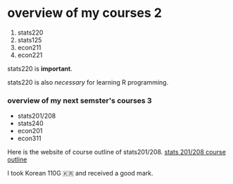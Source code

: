 # overview of my courses 2 

1. stats220
2. stats125
3. econ211
4. econ221

stats220 is __important__.

stats220 is also _necessary_ for learning R programming.

### overview of my next semster's courses 3

- stats201/208
- stats240
- econ201
- econ311

Here is the website of course outline of stats201/208.
[stats 201/208 course outline](https://courseoutline.auckland.ac.nz/dco/course/STATS/201/1215)

I took Korean 110G 🇰🇷 and received a good mark.
